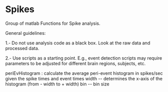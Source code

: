 # Spikes

Group of matlab Functions for Spike analysis.

General guidelines:  

1.- Do not use analysis code as a black box. Look at the raw data and processed data. 

2.- Use scripts as a starting point. E.g., event detection scripts may require parameters to be adjusted for different brain regions, subjects, etc.


periEvHistogram :  calculate the average peri-event histogram in spikes/sec given the spike times and event times 
 width -- determines the x-axis of the histogram (from - width to  + width)
 bin -- bin size
